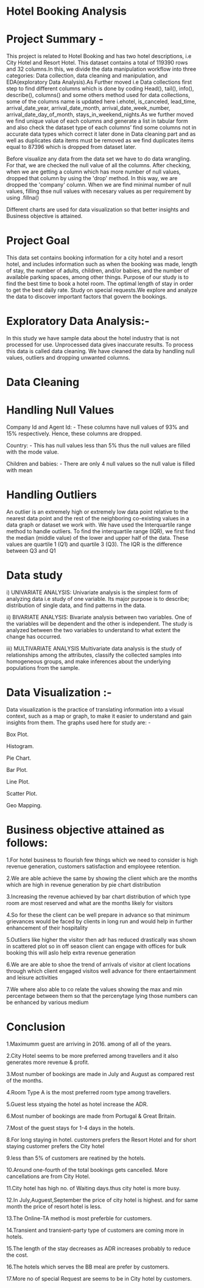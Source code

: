# Hotel Booking Analysis
# Project Summary -
This project is related to Hotel Booking and has two hotel descriptions, i.e City Hotel and Resort Hotel. This dataset contains a total of 119390 rows and 32 columns.In this, we divide the data manipulation workflow into three categories: Data collection, data cleaning and manipulation, and EDA(exploratory Data Analysis).As Further moved i.e Data collections first step to find different columns which is done by coding Head(), tail(), info(), describe(), columns() and some others method used for data collections, some of the columns name is updated here i.ehotel, is_canceled, lead_time, arrival_date_year, arrival_date_month, arrival_date_week_number, arrival_date_day_of_month, stays_in_weekend_nights.As we further moved we find unique value of each columns and generate a list in tabular form and also check the dataset type of each columns’ find some columns not in accurate data types which correct it later done in Data cleaning part and as well as duplicates data items must be removed as we find duplicates items equal to 87396 which is dropped from dataset later.

Before visualize any data from the data set we have to do data wrangling. For that, we are checked the null value of all the columns. After checking, when we are getting a column which has more number of null values, dropped that column by using the 'drop' method. In this way, we are dropped the 'company' column. When we are find minimal number of null values, filling thse null values with necesary values as per requirement by using .fillna()

Different charts are used for data visualization so that better insights and Business objective is attained.

# Project Goal
This data set contains booking information for a city hotel and a resort hotel, and includes information such as when the booking was made, length of stay, the number of adults, children, and/or babies, and the number of available parking spaces, among other things. Purpose of our study is to find the best time to book a hotel room. The optimal length of stay in order to get the best daily rate. Study on special requests.We explore and analyze the data to discover important factors that govern the bookings.

# Exploratory Data Analysis:-
In this study we have sample data about the hotel industry that is not processed for use. Unprocessed data gives inaccurate results. To process this data is called data cleaning. We have cleaned the data by handling null values, outliers and dropping unwanted columns.

# Data Cleaning
# Handling Null Values
Company Id and Agent Id: - These columns have null values of 93% and 15% respectively. Hence, these columns are dropped.

Country: - This has null values less than 5% thus the null values are filled with the mode value.

Children and babies: - There are only 4 null values so the null value is filled with mean

# Handling Outliers
An outlier is an extremely high or extremely low data point relative to the nearest data point and the rest of the neighboring co-existing values in a data graph or dataset we work with. We have used the Interquartile range method to handle outliers. To find the interquartile range (IQR), ​we first find the median (middle value) of the lower and upper half of the data. These values are quartile 1 (Q1) and quartile 3 (Q3). The IQR is the difference between Q3 and Q1

# Data study
i) UNIVARIATE ANALYSIS: Univariate analysis is the simplest form of analyzing data i.e study of one variable. Its major purpose is to describe; distribution of single data, and find patterns in the data.

ii) BIVARIATE ANALYSIS: Bivariate analysis between two variables. One of the variables will be dependent and the other is independent. The study is analyzed between the two variables to understand to what extent the change has occurred.

iii) MULTIVARIATE ANALYSIS Multivariate data analysis is the study of relationships among the attributes, classify the collected samples into homogeneous groups, and make inferences about the underlying populations from the sample.

# Data Visualization :-
Data visualization is the practice of translating information into a visual context, such as a map or graph, to make it easier to understand and gain insights from them. The graphs used here for study are: -

Box Plot.

Histogram.

Pie Chart.

Bar Plot.

Line Plot.

Scatter Plot.

Geo Mapping.

# Business objective attained as follows:
1.For hotel business to flourish few things which we need to consider is high revenue generation, customers satisfaction and employeee retention.

2.We are able achieve the same by showing the client which are the months which are high in revenue generation by pie chart distribution

3.Increasing the revenue achieved by bar chart distribution of which type room are most reserved and what are the months likely for visitors

4.So for these the client can be well prepare in advance so that minimum grievances would be faced by clients in long run and would help in further enhancement of their hospitality

5.Outliers like higher the visitor then adr has reduced drastically was shown in scattered plot so in off season client can engage with offices for bulk booking this will aslo help extra revenue generation

6.We are are able to shoe the trend of arrivals of visitor at client locations through which client engaged visitos well advance for there entaertainment and leisure activities

7.We where also able to co relate the values showing the max and min percentage between them so that the percenytage lying those numbers can be enhanced by various medium

# Conclusion
1.Maximumm guest are arriving in 2016. among of all of the years.

2.City Hotel seems to be more preferred among travellers and it also generates more revenue & profit.

3.Most number of bookings are made in July and August as compared rest of the months.

4.Room Type A is the most preferred room type among travellers.

5.Guest less styaing the hotel as hotel increase the ADR.

6.Most number of bookings are made from Portugal & Great Britain.

7.Most of the guest stays for 1-4 days in the hotels.

8.For long staying in hotel. customers prefers the Resort Hotel and for short staying customer prefers the City hotel

9.less than 5% of customers are reatined by the hotels.

10.Around one-fourth of the total bookings gets cancelled. More cancellations are from City Hotel.

11.City hotel has high no. of Waiting days.thus city hotel is more busy.

12.In July,Auguest,September the price of city hotel is highest. and for same month the price of resort hotel is less.

13.The Online-TA method is most preferble for customers.

14.Transient and transient-party type of customers are coming more in hotels.

15.The length of the stay decreases as ADR increases probably to reduce the cost.

16.The hotels which serves the BB meal are prefer by customers.

17.More no of special Request are seems to be in City hotel by customers.

